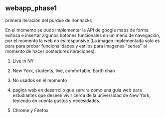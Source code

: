 ## webapp_phase1

primera iteración del purdue de Ironhacks


En el momento se pudo implementar la API de google maps de forma exitosa e insertar algunos botones funcionales en un menu de navegación, por el momento la web no es responsive (La imagen implementada solo es para para probar funcionalidades y estilos para imagenes "serias" al momento de hacer posteriores iteraciones).




1. Live in NY

2. New York, students, live, comfortable, Earth chan


3. No usados en el momento

4.  pagina web en desarrollo que servira como una guia web para estudiantes que deseen vivir cerca de la universidad de New York, teniendo en cuenta gustos y necesidades.

5. Chrome y Firefox
